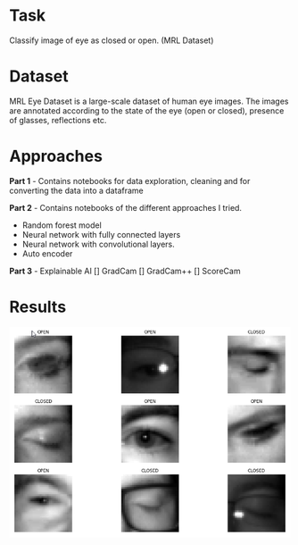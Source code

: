 # Task
Classify image of eye as closed or open. (MRL Dataset)

# Dataset 
MRL Eye Dataset is a large-scale dataset of human eye images. The images are annotated according to the state of the eye (open or closed), presence of glasses, reflections etc. 

# Approaches

**Part 1** - Contains notebooks for data exploration, cleaning and for converting the data into a dataframe

**Part 2** - Contains notebooks of the different approaches I tried. 

* Random forest model
* Neural network with fully connected layers
* Neural network with convolutional layers.
* Auto encoder

**Part 3** - Explainable AI
[] GradCam
[] GradCam++
[] ScoreCam

# Results

![screenshot](open_eye_closed_eye_screenshot.png)
